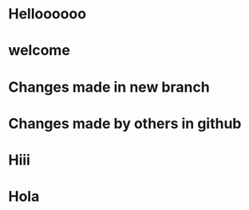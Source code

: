 # Helloooooo
# welcome
# Changes made in new branch
# Changes made by others in github
# Hiii
# Hola
